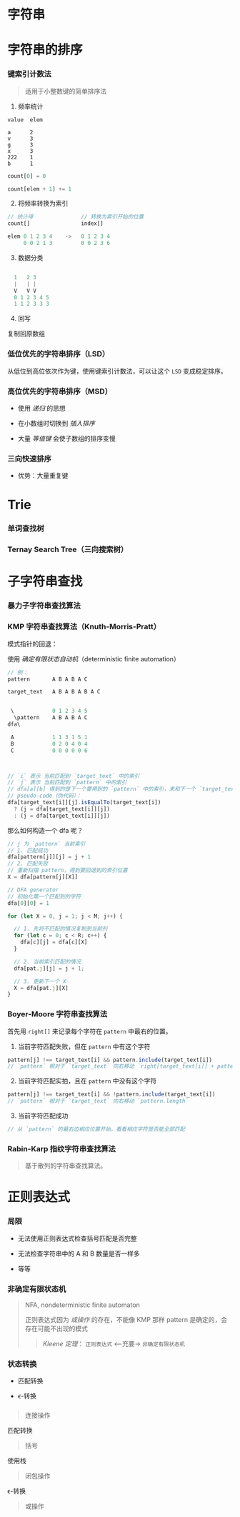 # 字符串

# 字符串的排序

### 键索引计数法

> 适用于小整数键的简单排序法

1. 频率统计

```
value  elem

a      2
v      3
g      3
x      3
222    1
b      1

```





```js
count[0] = 0
```

```js
count[elem + 1] += 1
```

2. 将频率转换为索引

```js
// 统计得               // 转换为索引开始的位置
count[]                index[]

elem 0 1 2 3 4    ->   0 1 2 3 4
     0 0 2 1 3         0 0 2 3 6
```


3. 数据分类

```js

  1   2 3
  |   | |
  V   V V
  0 1 2 3 4 5
  1 1 2 3 3 3
```


4. 回写

复制回原数组

### 低位优先的字符串排序（LSD）

从低位到高位依次作为键，使用键索引计数法，可以让这个 `LSD` 变成稳定排序。


### 高位优先的字符串排序（MSD）

- 使用 *递归* 的思想

- 在小数组时切换到 *插入排序*

- 大量 *等值键* 会使子数组的排序变慢


### 三向快速排序

- 优势：大量重复键



# Trie

### 单词查找树

### Ternay Search Tree（三向搜索树）


# 子字符串查找

### 暴力子字符串查找算法

### KMP 字符串查找算法（Knuth-Morris-Pratt）

模式指针的回退：

  使用 *确定有限状态自动机*（deterministic finite automation）

```js
// 例：
pattern       A B A B A C

target_text   A B A B A B A C


 \            0 1 2 3 4 5
  \pattern    A B A B A C
dfa\

 A            1 1 3 1 5 1
 B            0 2 0 4 0 4
 C            0 0 0 0 0 6



// `i` 表示 当前匹配到 `target_text` 中的索引
// `j` 表示 当前匹配到 `pattern` 中的索引
// dfa[a][b] 得到的是下一个要用到的 `pattern` 中的索引，来和下一个 `target_text` 字母匹配
// pseudo-code（伪代码）：
dfa[target_text[i]][j].isEqualTo(target_text[i])
  ? (j = dfa[target_text[i]][j])
  : (j = dfa[target_text[i]][j])
```

那么如何构造一个 dfa 呢？

```js
// j 为 `pattern` 当前索引
// 1. 匹配成功
dfa[pattern[j]][j] = j + 1
// 2. 匹配失败
// 重新扫描 pattern，得到要回退到的索引位置
X = dfa[pattern[j][X]]
```

```js
// DFA generator
// 初始化第一个匹配到的字符
dfa[0][0] = 1

for (let X = 0, j = 1; j < M; j++) {

  // 1. 先将不匹配的情况复制到当前列
  for (let c = 0; c < R; c++) {
    dfa[c][j] = dfa[c][X]
  }

  // 2. 当前索引匹配的情况
  dfa[pat.j][j] = j + 1;

  // 3. 更新下一个 X
  X = dfa[pat.j][X]
}
```

### Boyer-Moore 字符串查找算法

首先用 `right[]` 来记录每个字符在 `pattern` 中最右的位置。

1. 当前字符匹配失败，但在 `pattern` 中有这个字符

```js
pattern[j] !== target_text[i] && pattern.include(target_text[i])
// `pattern` 相对于 `target_text` 向右移动 `right[target_text[i]] + pattern.length - j - 1`
```

2. 当前字符匹配实拍，且在 `pattern` 中没有这个字符

```js
pattern[j] !== target_text[i] && !pattern.include(target_text[i])
// `pattern` 相对于 `target_text` 向右移动 `pattern.length`
```

3. 当前字符匹配成功

```js
// 从 `pattern` 的最右边相应位置开始，看看相应字符是否能全部匹配
```


### Rabin-Karp 指纹字符串查找算法

> 基于散列的字符串查找算法。


# 正则表达式

### 局限

- 无法使用正则表达式检查括号匹配是否完整

- 无法检查字符串中的 A 和 B 数量是否一样多

- 等等

### 非确定有限状态机

> NFA, nondeterministic finite automaton
>
> 正则表达式因为 *或操作* 的存在，不能像 KMP 那样 pattern 是确定的，会存在可能不出现的模式
> > *Kleene 定理*： `正则表达式` <--充要-> `非确定有限状态机`


### 状态转换

- 匹配转换

- ϵ-转换

### 

> 连接操作

匹配转换

> 括号

使用栈

> 闭包操作

ϵ-转换

> 或操作

